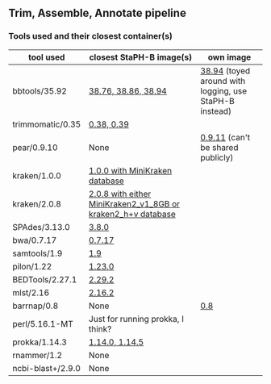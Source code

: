 ## Trim, Assemble, Annotate pipeline

### Tools used and their closest container(s)
| tool used    | closest StaPH-B image(s) | own image                                                                                                                                         |
|--------------|--------------------------|---------------------------------------------------------------------------------------------------------------------------------------------------|
| bbtools/35.92 |[38.76, 38.86, 38.94](https://github.com/StaPH-B/docker-builds/tree/226c73210e9e711d4e6d6519fe799e5313a6d32d/bbtools)| [38.94](https://github.com/SarahNadeau/bioinf-containers/tree/master/trim_asm_annot/remove_phix) (toyed around with logging, use StaPH-B instead) |
| trimmomatic/0.35 |[0.38, 0.39](https://github.com/StaPH-B/docker-builds/tree/226c73210e9e711d4e6d6519fe799e5313a6d32d/trimmomatic) |                                                                                                                                                   |
| pear/0.9.10 |None| [0.9.11](https://github.com/SarahNadeau/bioinf-containers-secret) (can't be shared publicly)                                                      
| kraken/1.0.0 |[1.0.0 with MiniKraken database](https://github.com/StaPH-B/docker-builds/tree/master/kraken) |                                                                                                                                                   |
| kraken/2.0.8 |[2.0.8 with either MiniKraken2_v1_8GB or kraken2_h+v database](https://github.com/StaPH-B/docker-builds/tree/master/kraken2) |                                                                                                                                                   |
| SPAdes/3.13.0 |[3.8.0](https://github.com/StaPH-B/docker-builds/tree/master/spades) |                                                                                                                                                   |
| bwa/0.7.17 |[0.7.17](https://github.com/StaPH-B/docker-builds/tree/master/bwa/0.7.17) |                                                                                                                                                   |
| samtools/1.9 |[1.9](https://github.com/StaPH-B/docker-builds/tree/master/samtools) |                                                                                                                                                   |
| pilon/1.22 |[1.23.0](https://github.com/StaPH-B/docker-builds/tree/master/pilon/1.23.0) |                                                                                                                                                   |
| BEDTools/2.27.1 |[2.29.2](https://github.com/StaPH-B/docker-builds/tree/master/bedtools) |                                                                                                                                                   |
| mlst/2.16 |[2.16.2](https://github.com/StaPH-B/docker-builds/tree/master/mlst) |                                                                                                                                                   |
| barrnap/0.8 |None | [0.8](https://github.com/SarahNadeau/bioinf-containers/tree/master/barrnap/0.8)                                                                                                                                           |
| perl/5.16.1-MT |Just for running prokka, I think? |                                                                                                                                                   |
| prokka/1.14.3 |[1.14.0, 1.14.5](https://github.com/StaPH-B/docker-builds/tree/master/prokka) |                                                                                                                                                   |
| rnammer/1.2 |None |                                                                                                                                                   |
| ncbi-blast+/2.9.0 |None |                                                                                                                                                   |